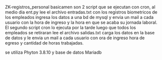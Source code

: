 ZK-registros_personal basicamen son 2 script que se ejecutan con cron, al medio dia ent.py lee el archivo entradas.txt con los registros biometricos de los empleados
ingresa los datos a una bd de mysql y envia un mail a cada usuario con la hora de ingreso y la hora en que se acaba su jornada laboral.
El segundo script cron lo ejecuta por la tarde luego que todos los empleados se retiraran lee el archivo salidas.txt carga los datos en 
la base de datos y le envia un mail a cada usuario con ora de ingreso hora de egreso y cantidad de horas trabajadas.

se utiliza Phyton 3.8.10 y base de datos Mariadb
